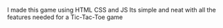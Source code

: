 I made this game using HTML CSS and JS
Its simple and neat with all the features needed for a Tic-Tac-Toe game
